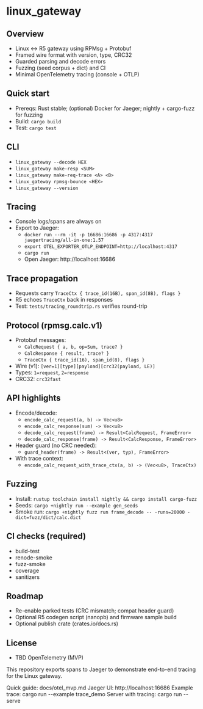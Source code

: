 # linux_gateway

## Overview
- Linux ↔ R5 gateway using RPMsg + Protobuf
- Framed wire format with version, type, CRC32
- Guarded parsing and decode errors
- Fuzzing (seed corpus + dict) and CI
- Minimal OpenTelemetry tracing (console + OTLP)

## Quick start
- Prereqs: Rust stable; (optional) Docker for Jaeger; nightly + cargo-fuzz for fuzzing
- Build: `cargo build`
- Test: `cargo test`

## CLI
- `linux_gateway --decode HEX`
- `linux_gateway make-resp <SUM>`
- `linux_gateway make-req-trace <A> <B>`
- `linux_gateway rpmsg-bounce <HEX>`
- `linux_gateway --version`

## Tracing
- Console logs/spans are always on
- Export to Jaeger:
  - `docker run --rm -it -p 16686:16686 -p 4317:4317 jaegertracing/all-in-one:1.57`
  - `export OTEL_EXPORTER_OTLP_ENDPOINT=http://localhost:4317`
  - `cargo run`
  - Open Jaeger: http://localhost:16686

## Trace propagation
- Requests carry `TraceCtx { trace_id(16B), span_id(8B), flags }`
- R5 echoes `TraceCtx` back in responses
- Test: `tests/tracing_roundtrip.rs` verifies round-trip

## Protocol (rpmsg.calc.v1)
- Protobuf messages:
  - `CalcRequest { a, b, op=Sum, trace? }`
  - `CalcResponse { result, trace? }`
  - `TraceCtx { trace_id(16), span_id(8), flags }`
- Wire (v1): `[ver=1][type][payload][crc32(payload, LE)]`
- Types: `1=request`, `2=response`
- CRC32: `crc32fast`

## API highlights
- Encode/decode:
  - `encode_calc_request(a, b) -> Vec<u8>`
  - `encode_calc_response(sum) -> Vec<u8>`
  - `decode_calc_request(frame) -> Result<CalcRequest, FrameError>`
  - `decode_calc_response(frame) -> Result<CalcResponse, FrameError>`
- Header guard (no CRC needed):
  - `guard_header(frame) -> Result<(ver, typ), FrameError>`
- With trace context:
  - `encode_calc_request_with_trace_ctx(a, b) -> (Vec<u8>, TraceCtx)`

## Fuzzing
- Install: `rustup toolchain install nightly && cargo install cargo-fuzz`
- Seeds: `cargo +nightly run --example gen_seeds`
- Smoke run: `cargo +nightly fuzz run frame_decode -- -runs=20000 -dict=fuzz/dict/calc.dict`

## CI checks (required)
- build-test
- renode-smoke
- fuzz-smoke
- coverage
- sanitizers

## Roadmap
- Re-enable parked tests (CRC mismatch; compat header guard)
- Optional R5 codegen script (nanopb) and firmware sample build
- Optional publish crate (crates.io/docs.rs)

## License
- TBD
OpenTelemetry (MVP)

This repository exports spans to Jaeger to demonstrate end-to-end tracing for the Linux gateway.

Quick guide: docs/otel_mvp.md
Jaeger UI: http://localhost:16686
Example trace: cargo run --example trace_demo
Server with tracing: cargo run -- serve


